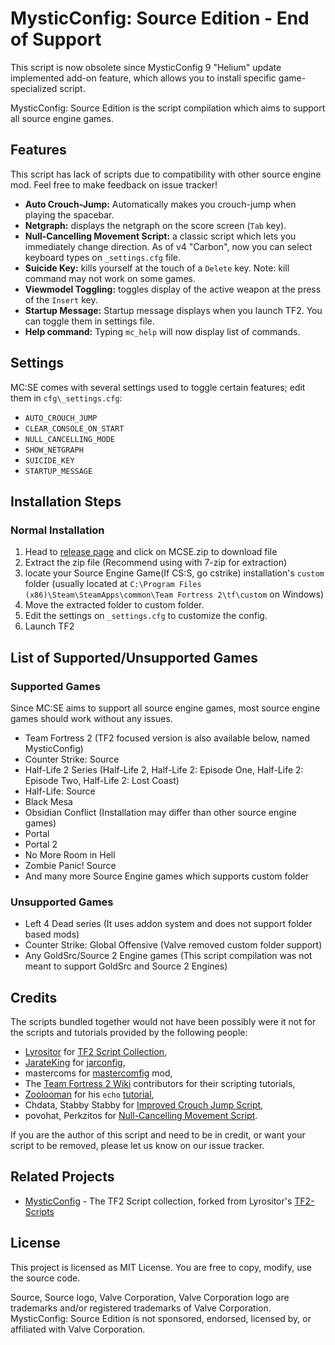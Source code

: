 MysticConfig: Source Edition - End of Support
===========
This script is now obsolete since MysticConfig 9 "Helium" update implemented add-on feature, which allows you to install specific game-specialized script.

MysticConfig: Source Edition is the script compilation which aims to support all source engine games.

## Features ##
This script has lack of scripts due to compatibility with other source engine mod. Feel free to make feedback on issue tracker!
- **Auto Crouch-Jump:** Automatically makes you crouch-jump when playing the spacebar. 
- **Netgraph:** displays the netgraph on the score screen (`Tab` key).
- **Null-Cancelling Movement Script:** a classic script which lets you immediately change direction. As of v4 "Carbon", now you can select keyboard types on `_settings.cfg` file.
- **Suicide Key:** kills yourself at the touch of a `Delete` key. Note: kill command may not work on some games.
- **Viewmodel Toggling:** toggles display of the active weapon at the press of the `Insert` key.
- **Startup Message:** Startup message displays when you launch TF2. You can toggle them in settings file.
- **Help command:** Typing `mc_help` will now display list of commands.

## Settings ##
MC:SE comes with several settings used to toggle certain features; edit them in `cfg\_settings.cfg`:

- `AUTO_CROUCH_JUMP`
- `CLEAR_CONSOLE_ON_START`
- `NULL_CANCELLING_MODE`
- `SHOW_NETGRAPH`
- `SUICIDE_KEY`
- `STARTUP_MESSAGE`

## Installation Steps ##
### Normal Installation ###
1. Head to [release page](https://github.com/MysticMoonlight/MysticConfig-Source-Edition/releases) and click on MCSE.zip to download file
2. Extract the zip file (Recommend using with 7-zip for extraction)
3. locate your Source Engine Game(If CS:S, go cstrike) installation's `custom` folder (usually located at `C:\Program Files (x86)\Steam\SteamApps\common\Team Fortress 2\tf\custom` on Windows)
4. Move the extracted folder to custom folder.
5. Edit the settings on `_settings.cfg` to customize the config.
6. Launch TF2

## List of Supported/Unsupported Games ##
### Supported Games ###
Since MC:SE aims to support all source engine games, most source engine games should work without any issues.
* Team Fortress 2 (TF2 focused version is also available below, named MysticConfig)
* Counter Strike: Source
* Half-Life 2 Series (Half-Life 2, Half-Life 2: Episode One, Half-Life 2: Episode Two, Half-Life 2: Lost Coast)
* Half-Life: Source
* Black Mesa
* Obsidian Conflict (Installation may differ than other source engine games)
* Portal
* Portal 2
* No More Room in Hell
* Zombie Panic! Source
* And many more Source Engine games which supports custom folder

### Unsupported Games ###
* Left 4 Dead series (It uses addon system and does not support folder based mods)
* Counter Strike: Global Offensive (Valve removed custom folder support)
* Any GoldSrc/Source 2 Engine games (This script compilation was not meant to support GoldSrc and Source 2 Engines)

## Credits ##
The scripts bundled together would not have been possibly were it not for the scripts and tutorials provided by the following people:

- [Lyrositor](https://github.com/Lyrositor) for [TF2 Script Collection](https://github.com/Lyrositor/TF2-Scripts),
- [JarateKing](https://github.com/JarateKing) for [jarconfig](https://github.com/JarateKing/jarconfig),
- mastercoms for [mastercomfig](https://www.mastercomfig.com) mod,
- The [Team Fortress 2 Wiki](http://wiki.teamfortress.com) contributors for their scripting tutorials,
- [Zoolooman](http://wiki.teamfortress.com/wiki/User:Zoolooman) for his `echo` [tutorial](http://wiki.teamfortress.com/wiki/User:Zoolooman/Scripting),
- Chdata, Stabby Stabby for [Improved Crouch Jump Script](https://gamebanana.com/scripts/7982),
- povohat, Perkzitos for [Null-Cancelling Movement Script](https://gamebanana.com/scripts/9842).

If you are the author of this script and need to be in credit, or want your script to be removed, please let us know on our issue tracker.

## Related Projects ##
* [MysticConfig](https://github.com/MysticMoonlight/MysticConfig) - The TF2 Script collection, forked from Lyrositor's [TF2-Scripts](https://github.com/Lyrositor/TF2-Scripts)

## License ##
This project is licensed as MIT License. You are free to copy, modify, use the source code.

Source, Source logo, Valve Corporation, Valve Corporation logo are trademarks and/or registered trademarks of Valve Corporation. MysticConfig: Source Edition is not sponsored, endorsed, licensed by, or affiliated with Valve Corporation.
